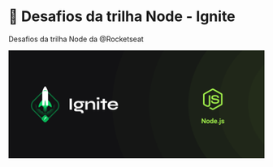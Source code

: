 # 🚀 Desafios da trilha Node - Ignite

Desafios da trilha Node da @Rocketseat

<img align="center" src=".github/cover.png"/>
